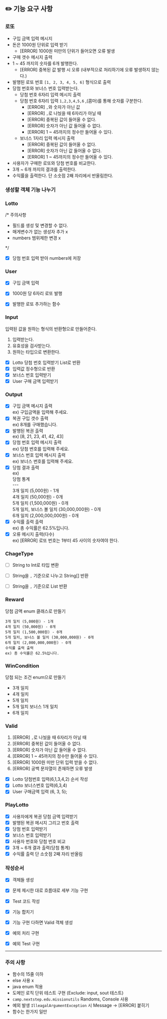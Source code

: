 ## ✏️ 기능 요구 사항


### 로또
- 구입 금액 입력 메시지
- 돈은 1000원 단위로 입력 받기  
  - [ERROR] 1000원 미만의 단위가 들어오면 오류 발생
- 구매 갯수 메시지 출력
- 1 ~ 45 까지의 숫자를 6개 발행한다.
  - [ERROR] 중복된 값 발행 시 오류 (내부적으로 처리하기에 오류 발생하지 않는다.)
- 발행된 로또 번호 `[1, 2, 3, 4, 5, 6]` 형식으로 출력
- 당첨 번호와 보너스 번호 입력받는다.
  - 당첨 번호 6자리 입력 메시지 출력
  - 당첨 번호 6자리 입력 `1,2,3,4,5,6` ,(콤마)를 통해 숫자를 구분한다.
    - [ERROR] `,`와 숫자가 아닌 값
    - [ERROR] `,`로 나눴을 때 6자리가 아닐 때
    - [ERROR] 중복된 값이 들어올 수 없다.
    - [ERROR] 숫자가 아닌 값 들어올 수 없다.
    - [ERROR] 1 ~ 45까지의 정수만 들어올 수 있다.
  - 보너스 1자리 입력 메시지 출력
    - [ERROR] 중복된 값이 들어올 수 없다.
    - [ERROR] 숫자가 아닌 값 들어올 수 없다.
    - [ERROR] 1 ~ 45까지의 정수만 들어올 수 있다.
- 사용자가 구매한 로또와 당첨 번호를 비교한다.
- 3개 ~ 6개 까지의 결과를 출력한다.
- 수익률을 출력한다. 단 소숫점 2째 자리에서 반올림한다.

### 생성할 객체 기능 나누기

### Lotto
/*
주의사항
- 필드를 생성 및 변경할 수 없다.
- 매게변수가 없는 생성자 추가 x
- numbers 범위제한 변경 x

*/

- [x] 당첨 번호 입력 받아 numbers에 저장


### User


- [x] 구입 금액 입력
- [x] 1000원 당 6자리 로또 발행
- [x] 발행한 로또 추가하는 함수


### Input
입력된 값을 원하는 형식의 반환형으로 만들어준다.

1. 입력받는다.
2. 유효성을 검사받는다.
3. 원하는 타입으로 변환한다.

- [x] Lotto 당첨 번호 입력받기 List<Integer>로 반환
- [x] 입력값 정수형으로 반환
- [x] 보너스 번호 입력받기
- [x] User 구매 금액 입력받기

### Output

- [x] 구입 금액 메시지 출력<br>
  ex) 구입금액을 입력해 주세요.
- [x] 복권 구입 갯수 출력<br>
ex) 8개를 구매했습니다.
- [x] 발행된 복권 출력<br>
ex) [8, 21, 23, 41, 42, 43]
- [x] 당첨 번호 입력 메시지 출력<br>
ex) 당첨 번호를 입력해 주세요.
- [x] 보너스 번호 입력 메시지 출력<br>
ex) 보너스 번호를 입력해 주세요.
- [x] 당첨 결과 출력<br>
ex)<br>
당첨 통계<br>
---<br>
3개 일치 (5,000원) - 1개<br>
4개 일치 (50,000원) - 0개<br>
5개 일치 (1,500,000원) - 0개<br>
5개 일치, 보너스 볼 일치 (30,000,000원) - 0개<br>
6개 일치 (2,000,000,000원) - 0개<br>
- [x] 수익률 출력 출력<br>
ex) 총 수익률은 62.5%입니다.
- [x] 오류 메시지 출력(다수)<br>
ex) [ERROR] 로또 번호는 1부터 45 사이의 숫자여야 한다.

### ChageType
-[ ] String to Int로 타입 변환
-[ ] String을 `,` 기준으로 나누고 String[] 반환
-[ ] String을 `,` 기준으로 List<Integer> 반환


### Reward

당첨 금액 enum 클래스로 만들기

```
3개 일치 (5,000원) - 1개
4개 일치 (50,000원) - 0개
5개 일치 (1,500,000원) - 0개
5개 일치, 보너스 볼 일치 (30,000,000원) - 0개
6개 일치 (2,000,000,000원) - 0개
수익률 출력 출력
ex) 총 수익률은 62.5%입니다.
```
### WinCondition

당첨 되는 조건 enum으로 만들기

- 3개 일치
- 4개 일치
- 5개 일치
- 5개 일치 보너스 1개 일치
- 6개 일치

### Valid

1. [ERROR] `,`로 나눴을 때 6자리가 아닐 때
2. [ERROR] 중복된 값이 들어올 수 없다.
3. [ERROR] 숫자가 아닌 값 들어올 수 없다.
4. [ERROR] 1 ~ 45까지의 정수만 들어올 수 있다.
5. [ERROR] 1000원 미만 단위 입력 받을 수 없다.
6. [ERROR] 공백 문자열이 존재하면 오류 발생
-[x] Lotto 당첨번호 입력(6,1,3,4,2) 순서 작성
-[x] Lotto 보너스번호 입력(6,3,4)
-[x] User 구매금액 입력 (6, 3, 5);

### PlayLotto
- [x] 사용자에게 복권 당첨 금액 입력받기
- [x] 발행된 복권 메시지 그리고 번호 출력
- [x] 당첨 번호 입력받기
- [x] 보너스 번호 입력받기
- [x] 사용자 번호와 당첨 번호 비교
- [x] 3개 ~ 6개 결과 출력(당첨 통계)
- [x] 수익률 출력 단 소숫점 2째 자리 반올림

### 작성순서

-[x] 객체들 생성
-[x] 문제 제시한 대로 흐름대로 세부 기능 구현
-[x] Test 코드 작성
-[x] 기능 합치기
-[x] 기능 구현 다하면 Valid 객체 생성
-[x] 예외 처리 구현
-[x] 예외 Test 구현




---

### 주의 사항
- 함수의 15줄 이하
- else 사용 x
- java enum 적용
- 도메인 로직 단위 테스트 구현 (Exclude: input, sout 테스트)
- `camp.nextstep.edu.missionutils` Randoms, Console 사용
- 예외 발생 `IlleagalArgumentException` 시 Message -> [ERROR] 붙히기
- 함수는 한가지 일만 

